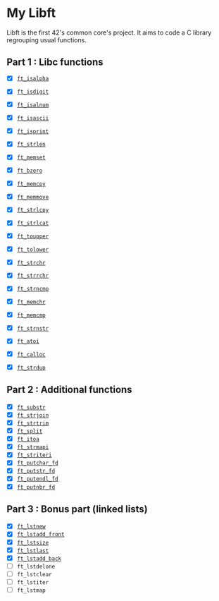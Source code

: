 # My Libft

Libft is the first 42's common core's project. It aims to code a C library regrouping usual functions.

## Part 1 : Libc functions

- [x] [`ft_isalpha`](/library/ft_isalpha.c)
- [x] [`ft_isdigit`](/library/ft_isdigit.c)
- [x] [`ft_isalnum`](/library/ft_isalnum.c)
- [x] [`ft_isascii`](/library/ft_isascii.c)
- [x] [`ft_isprint`](/library/ft_isprint.c)
- [x] [`ft_strlen`](/library/ft_strlen.c)
- [x] [`ft_memset`](/library/ft_memset.c)
- [x] [`ft_bzero`](/library/ft_bzero.c)
- [x] [`ft_memcpy`](/library/ft_memcpy.c)
- [x] [`ft_memmove`](/library/ft_memmove.c)
- [x] [`ft_strlcpy`](/library/ft_strlcpy.c)
- [x] [`ft_strlcat`](/library/ft_strlcat.c)
- [x] [`ft_toupper`](/library/ft_toupper.c)
- [x] [`ft_tolower`](/library/ft_tolower.c)
- [x] [`ft_strchr`](/library/ft_strchr.c)
- [x] [`ft_strrchr`](/library/ft_strrchr.c)
- [x] [`ft_strncmp`](/library/ft_strncmp.c)
- [x] [`ft_memchr`](/library/ft_memchr.c)
- [x] [`ft_memcmp`](/library/ft_memcmp.c)
- [x] [`ft_strnstr`](/library/ft_strnstr.c)
- [x] [`ft_atoi`](/library/ft_atoi.c)

- [x] [`ft_calloc`](/library/ft_calloc.c)
- [x] [`ft_strdup`](/library/ft_strdup.c)

## Part 2 : Additional functions

- [x] [`ft_substr`](/library/ft_substr.c)
- [x] [`ft_strjoin`](/library/ft_strjoin.c)
- [x] [`ft_strtrim`](/library/ft_strtrim.c)
- [x] [`ft_split`](/library/ft_split.c)
- [x] [`ft_itoa`](/library/ft_itoa.c)
- [x] [`ft_strmapi`](/library/ft_strmapi.c)
- [x] [`ft_striteri`](/library/ft_striteri.c)
- [x] [`ft_putchar_fd`](/library/ft_putchar_fd.c)
- [x] [`ft_putstr_fd`](/library/ft_putstr_fd.c)
- [x] [`ft_putendl_fd`](/library/ft_putendl_fd.c)
- [x] [`ft_putnbr_fd`](/library/ft_putnbr_fd.c)

## Part 3 : Bonus part (linked lists)

- [x] [`ft_lstnew`](/library/ft_lstnew.c)
- [x] [`ft_lstadd_front`](/library/ft_lstadd_front.c)
- [x] [`ft_lstsize`](/library/ft_lstsize.c)
- [x] [`ft_lstlast`](/library/ft_lstlast.c)
- [x] [`ft_lstadd_back`](/library/ft_lstadd_back.c)
- [ ] `ft_lstdelone`
- [ ] `ft_lstclear`
- [ ] `ft_lstiter`
- [ ] `ft_lstmap`
